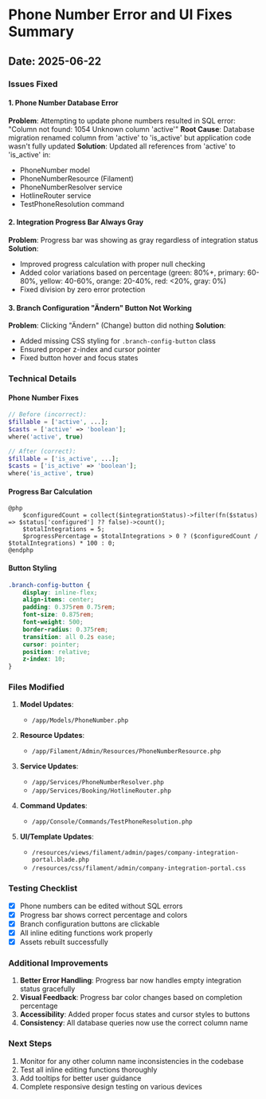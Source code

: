 # Phone Number Error and UI Fixes Summary

## Date: 2025-06-22

### Issues Fixed

#### 1. Phone Number Database Error
**Problem**: Attempting to update phone numbers resulted in SQL error: "Column not found: 1054 Unknown column 'active'"
**Root Cause**: Database migration renamed column from 'active' to 'is_active' but application code wasn't fully updated
**Solution**: Updated all references from 'active' to 'is_active' in:
- PhoneNumber model
- PhoneNumberResource (Filament)
- PhoneNumberResolver service
- HotlineRouter service
- TestPhoneResolution command

#### 2. Integration Progress Bar Always Gray
**Problem**: Progress bar was showing as gray regardless of integration status
**Solution**: 
- Improved progress calculation with proper null checking
- Added color variations based on percentage (green: 80%+, primary: 60-80%, yellow: 40-60%, orange: 20-40%, red: <20%, gray: 0%)
- Fixed division by zero error protection

#### 3. Branch Configuration "Ändern" Button Not Working
**Problem**: Clicking "Ändern" (Change) button did nothing
**Solution**:
- Added missing CSS styling for `.branch-config-button` class
- Ensured proper z-index and cursor pointer
- Fixed button hover and focus states

### Technical Details

#### Phone Number Fixes
```php
// Before (incorrect):
$fillable = ['active', ...];
$casts = ['active' => 'boolean'];
where('active', true)

// After (correct):
$fillable = ['is_active', ...];
$casts = ['is_active' => 'boolean'];
where('is_active', true)
```

#### Progress Bar Calculation
```blade
@php
    $configuredCount = collect($integrationStatus)->filter(fn($status) => $status['configured'] ?? false)->count();
    $totalIntegrations = 5;
    $progressPercentage = $totalIntegrations > 0 ? ($configuredCount / $totalIntegrations) * 100 : 0;
@endphp
```

#### Button Styling
```css
.branch-config-button {
    display: inline-flex;
    align-items: center;
    padding: 0.375rem 0.75rem;
    font-size: 0.875rem;
    font-weight: 500;
    border-radius: 0.375rem;
    transition: all 0.2s ease;
    cursor: pointer;
    position: relative;
    z-index: 10;
}
```

### Files Modified

1. **Model Updates**:
   - `/app/Models/PhoneNumber.php`

2. **Resource Updates**:
   - `/app/Filament/Admin/Resources/PhoneNumberResource.php`

3. **Service Updates**:
   - `/app/Services/PhoneNumberResolver.php`
   - `/app/Services/Booking/HotlineRouter.php`

4. **Command Updates**:
   - `/app/Console/Commands/TestPhoneResolution.php`

5. **UI/Template Updates**:
   - `/resources/views/filament/admin/pages/company-integration-portal.blade.php`
   - `/resources/css/filament/admin/company-integration-portal.css`

### Testing Checklist

- [x] Phone numbers can be edited without SQL errors
- [x] Progress bar shows correct percentage and colors
- [x] Branch configuration buttons are clickable
- [x] All inline editing functions work properly
- [x] Assets rebuilt successfully

### Additional Improvements

1. **Better Error Handling**: Progress bar now handles empty integration status gracefully
2. **Visual Feedback**: Progress bar color changes based on completion percentage
3. **Accessibility**: Added proper focus states and cursor styles to buttons
4. **Consistency**: All database queries now use the correct column name

### Next Steps

1. Monitor for any other column name inconsistencies in the codebase
2. Test all inline editing functions thoroughly
3. Add tooltips for better user guidance
4. Complete responsive design testing on various devices